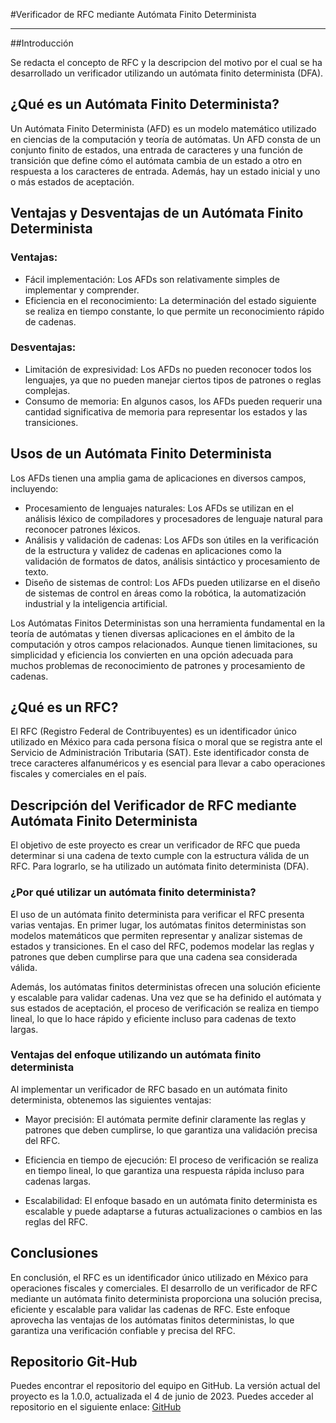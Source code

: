 #Verificador de RFC mediante Autómata Finito Determinista
***
##Introducción

Se redacta el concepto de RFC y la descripcion del motivo por el cual se ha desarrollado un verificador utilizando un autómata finito determinista (DFA).

## ¿Qué es un Autómata Finito Determinista?

Un Autómata Finito Determinista (AFD) es un modelo matemático utilizado en ciencias de la computación y teoría de autómatas. Un AFD consta de un conjunto finito de estados, una entrada de caracteres y una función de transición que define cómo el autómata cambia de un estado a otro en respuesta a los caracteres de entrada. Además, hay un estado inicial y uno o más estados de aceptación.

## Ventajas y Desventajas de un Autómata Finito Determinista

### Ventajas:
- Fácil implementación: Los AFDs son relativamente simples de implementar y comprender.
- Eficiencia en el reconocimiento: La determinación del estado siguiente se realiza en tiempo constante, lo que permite un reconocimiento rápido de cadenas.

### Desventajas:
- Limitación de expresividad: Los AFDs no pueden reconocer todos los lenguajes, ya que no pueden manejar ciertos tipos de patrones o reglas complejas.
- Consumo de memoria: En algunos casos, los AFDs pueden requerir una cantidad significativa de memoria para representar los estados y las transiciones.

## Usos de un Autómata Finito Determinista

Los AFDs tienen una amplia gama de aplicaciones en diversos campos, incluyendo:

- Procesamiento de lenguajes naturales: Los AFDs se utilizan en el análisis léxico de compiladores y procesadores de lenguaje natural para reconocer patrones léxicos.
- Análisis y validación de cadenas: Los AFDs son útiles en la verificación de la estructura y validez de cadenas en aplicaciones como la validación de formatos de datos, análisis sintáctico y procesamiento de texto.
- Diseño de sistemas de control: Los AFDs pueden utilizarse en el diseño de sistemas de control en áreas como la robótica, la automatización industrial y la inteligencia artificial.

Los Autómatas Finitos Deterministas son una herramienta fundamental en la teoría de autómatas y tienen diversas aplicaciones en el ámbito de la computación y otros campos relacionados. Aunque tienen limitaciones, su simplicidad y eficiencia los convierten en una opción adecuada para muchos problemas de reconocimiento de patrones y procesamiento de cadenas.

## ¿Qué es un RFC?

El RFC (Registro Federal de Contribuyentes) es un identificador único utilizado en México para cada persona física o moral que se registra ante el Servicio de Administración Tributaria (SAT). Este identificador consta de trece caracteres alfanuméricos y es esencial para llevar a cabo operaciones fiscales y comerciales en el país.

## Descripción del Verificador de RFC mediante Autómata Finito Determinista

El objetivo de este proyecto es crear un verificador de RFC que pueda determinar si una cadena de texto cumple con la estructura válida de un RFC. Para lograrlo, se ha utilizado un autómata finito determinista (DFA).

### ¿Por qué utilizar un autómata finito determinista?

El uso de un autómata finito determinista para verificar el RFC presenta varias ventajas. En primer lugar, los autómatas finitos deterministas son modelos matemáticos que permiten representar y analizar sistemas de estados y transiciones. En el caso del RFC, podemos modelar las reglas y patrones que deben cumplirse para que una cadena sea considerada válida.

Además, los autómatas finitos deterministas ofrecen una solución eficiente y escalable para validar cadenas. Una vez que se ha definido el autómata y sus estados de aceptación, el proceso de verificación se realiza en tiempo lineal, lo que lo hace rápido y eficiente incluso para cadenas de texto largas.

### Ventajas del enfoque utilizando un autómata finito determinista

Al implementar un verificador de RFC basado en un autómata finito determinista, obtenemos las siguientes ventajas:

- Mayor precisión: El autómata permite definir claramente las reglas y patrones que deben cumplirse, lo que garantiza una validación precisa del RFC.

- Eficiencia en tiempo de ejecución: El proceso de verificación se realiza en tiempo lineal, lo que garantiza una respuesta rápida incluso para cadenas largas.

- Escalabilidad: El enfoque basado en un autómata finito determinista es escalable y puede adaptarse a futuras actualizaciones o cambios en las reglas del RFC.

## Conclusiones

En conclusión, el RFC es un identificador único utilizado en México para operaciones fiscales y comerciales. El desarrollo de un verificador de RFC mediante un autómata finito determinista proporciona una solución precisa, eficiente y escalable para validar las cadenas de RFC. Este enfoque aprovecha las ventajas de los autómatas finitos deterministas, lo que garantiza una verificación confiable y precisa del RFC.

## Repositorio Git-Hub

Puedes encontrar el repositorio del equipo en GitHub. La versión actual del proyecto es la 1.0.0, actualizada el 4 de junio de 2023. Puedes acceder al repositorio en el siguiente enlace: [GitHub](https://github.com/)



